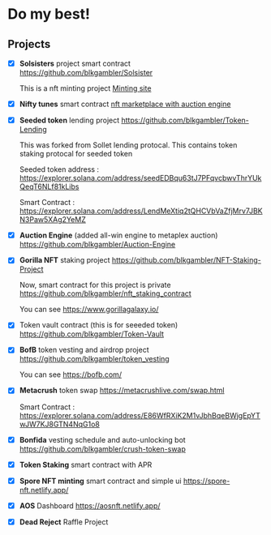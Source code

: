 # Do my best!

## Projects

- [x] **Solsisters** project smart contract https://github.com/blkgambler/Solsister
	
	This is a nft minting project [Minting site](https://www.solsisters.xyz)

- [x] **Nifty tunes** smart contract [nft marketplace with auction engine](https://github.com/blkgambler/Nifty-Tunes-Nft-Project)

- [x] **Seeded token** lending project https://github.com/blkgambler/Token-Lending

	This was forked from Sollet lending protocal. This contains token staking protocal for seeded token

	Seeded token address : https://explorer.solana.com/address/seedEDBqu63tJ7PFqvcbwvThrYUkQeqT6NLf81kLibs

	Smart Contract : https://explorer.solana.com/address/LendMeXtiq2tQHCVbVaZfjMrv7JBKN3Paw5XAg2YeMZ

- [x] **Auction Engine** (added all-win engine to metaplex auction) https://github.com/blkgambler/Auction-Engine

- [x] **Gorilla NFT** staking project https://github.com/blkgambler/NFT-Staking-Project

	Now, smart contract for this project is private https://github.com/blkgambler/nft_staking_contract

	You can see https://www.gorillagalaxy.io/

- [x] Token vault contract (this is for seeeded token)  https://github.com/blkgambler/Token-Vault 

- [x] **BofB** token vesting and airdrop project https://github.com/blkgambler/token_vesting

	You can see https://bofb.com/

- [x] **Metacrush** token swap https://metacrushlive.com/swap.html

	Smart Contract : https://explorer.solana.com/address/E86WfRXiK2M1vJbhBqeBWjgEpYTwJW7KJ8GTN4NqG1o8

- [x] **Bonfida** vesting schedule and auto-unlocking bot https://github.com/blkgambler/crush-token-swap

- [x] **Token Staking** smart contract with APR

- [x] **Spore NFT minting** smart contract and simple ui https://spore-nft.netlify.app/

- [x] **AOS** Dashboard https://aosnft.netlify.app/

- [x] **Dead Reject** Raffle Project
